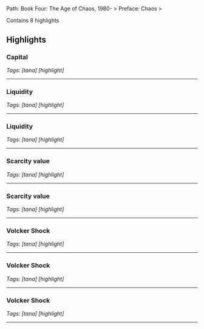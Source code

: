# 

Path: Book Four: The Age of Chaos, 1980- > Preface: Chaos > 

Contains 8 highlights

## Highlights

### Capital  
*Tags: [tana] [highlight]*

---

### Liquidity  
*Tags: [tana] [highlight]*

---

### Liquidity  
*Tags: [tana] [highlight]*

---

### Scarcity value  
*Tags: [tana] [highlight]*

---

### Scarcity value  
*Tags: [tana] [highlight]*

---

### Volcker Shock  
*Tags: [tana] [highlight]*

---

### Volcker Shock  
*Tags: [tana] [highlight]*

---

### Volcker Shock  
*Tags: [tana] [highlight]*

---

